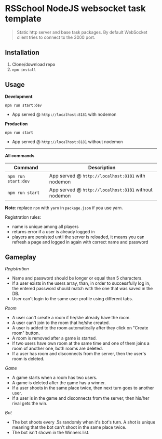 # RSSchool NodeJS websocket task template
> Static http server and base task packages. 
> By default WebSocket client tries to connect to the 3000 port.

## Installation
1. Clone/download repo
2. `npm install`

## Usage
**Development**

`npm run start:dev`

* App served @ `http://localhost:8181` with nodemon

**Production**

`npm run start`

* App served @ `http://localhost:8181` without nodemon

---

**All commands**

Command | Description
--- | ---
`npm run start:dev` | App served @ `http://localhost:8181` with nodemon
`npm run start` | App served @ `http://localhost:8181` without nodemon

**Note**: replace `npm` with `yarn` in `package.json` if you use yarn.


Registration rules:
- name is unique among all players
- returns error if a user is already logged in
- players are persisted until the server is reloaded, it means you can refresh a page and logged in again with correct name and password

## Gameplay

*Registration*

- Name and password should be longer or equal than 5 characters.
- If a user exists in the users array, than, in order to successfully log in, the entered password should match with the one that was saved in the DB.
- User can't login to the same user profile using different tabs.

*Room*

- A user can't create a room if he/she already have the room.
- A user can't join to the room that he/she created.
- A user is added to the room automatically after they click on "Create room" button.
- A room is removed after a game is started.
- If two users have own room at the same time and one of them joins a room of another one, both rooms are deleted.
- If a user has room and disconnects from the server, then the user's room is deleted.

*Game*
- A game starts when a room has two users.
- A game is deleted after the game has a winner.
- If a user shoots in the same place twice, then next turn goes to another user.
- If a user is in the game and disconnects from the server, then his/her rival gets the win.

*Bot*
- The bot shoots every .5s randomly when it's bot's turn. A shot is unique meaning that the bot can't shoot in the same place twice.
- The bot isn't shown in the Winners list.
